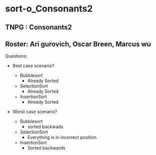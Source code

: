 # sort-o_Consonants2
## TNPG : Consonants2
## Roster: Ari gurovich, Oscar Breen, Marcus wu
Questions:
* Best case scenario?
  * Bubblesort
      * Already Sorted
  * SelectionSort 
      * Already Sorted
  * InsertionSort
      * Already Sorted

* Worst case scenario?
  * Bubblesort
      * sorted backwads
  * SelectionSort 
      * Everything is in incorrect position
  * InsertionSort
      * Sorted backwards
